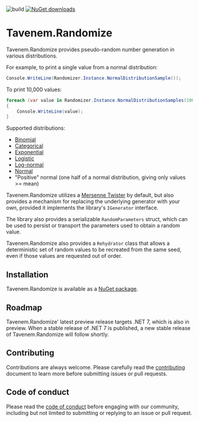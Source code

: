 ![build](https://img.shields.io/github/workflow/status/Tavenem/Randomize/publish/main) [![NuGet downloads](https://img.shields.io/nuget/dt/Tavenem.Randomize)](https://www.nuget.org/packages/Tavenem.Randomize/)

Tavenem.Randomize
==

Tavenem.Randomize provides pseudo-random number generation in various distributions.

For example, to print a single value from a normal distribution:

```csharp
Console.WriteLine(Randomizer.Instance.NormalDistributionSample());
```

To print 10,000 values:

```csharp
foreach (var value in Randomizer.Instance.NormalDistributionSamples(10000))
{
    Console.WriteLine(value);
}
```

Supported distributions:
- [Binomial](https://en.wikipedia.org/wiki/Binomial_distribution)
- [Categorical](https://en.wikipedia.org/wiki/Categorical_distribution)
- [Exponential](https://en.wikipedia.org/wiki/Exponential_distribution)
- [Logistic](https://en.wikipedia.org/wiki/Logistic_distribution)
- [Log-normal](https://en.wikipedia.org/wiki/Log-normal_distribution)
- [Normal](https://en.wikipedia.org/wiki/Normal_distribution)
- "Positive" normal (one half of a normal distribution, giving only values >= mean)

Tavenem.Randomize utilizes a [Mersenne Twister](https://en.wikipedia.org/wiki/Mersenne_Twister) by
default, but also provides a mechanism for replacing the underlying generator with your own,
provided it implements the library's `IGenerator` interface.

The library also provides a serializable `RandomParameters` struct, which can be used to persist or
transport the parameters used to obtain a random value.

Tavenem.Randomize also provides a `Rehydrator` class that allows a deterministic set of random
values to be recreated from the same seed, even if those values are requested out of order.

## Installation

Tavenem.Randomize is available as a [NuGet package](https://www.nuget.org/packages/Tavenem.Randomize/).

## Roadmap

Tavenem.Randomize' latest preview release targets .NET 7, which is also in preview. When a stable release of .NET 7 is published, a new stable release of Tavenem.Randomize will follow shortly.

## Contributing

Contributions are always welcome. Please carefully read the [contributing](docs/CONTRIBUTING.md) document to learn more before submitting issues or pull requests.

## Code of conduct

Please read the [code of conduct](docs/CODE_OF_CONDUCT.md) before engaging with our community, including but not limited to submitting or replying to an issue or pull request.